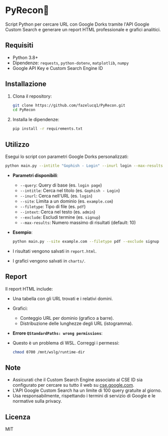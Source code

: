 # PyRecon🧭

Script Python per cercare URL con Google Dorks tramite l'API Google Custom Search e generare un report HTML professionale e grafici analitici.

## Requisiti
- Python 3.8+
- Dipendenze: `requests`, `python-dotenv`, `matplotlib`, `numpy`
- Google API Key e Custom Search Engine ID

## Installazione
1. Clona il repository:
   ```bash
   git clone https://github.com/fazelucq1/PyRecon.git
   cd PyRecon
   ```
2. Installa le dipendenze:
   ```bash
   pip install -r requirements.txt
   ```


## Utilizzo
Esegui lo script con parametri Google Dorks personalizzati:
```bash
python main.py --intitle "Gophish - Login" --inurl login --max-results 10
```
- **Parametri disponibili**:
  - `--query`: Query di base (es. `login page`)
  - `--intitle`: Cerca nel titolo (es. `Gophish - Login`)
  - `--inurl`: Cerca nell'URL (es. `login`)
  - `--site`: Limita a un dominio (es. `example.com`)
  - `--filetype`: Tipo di file (es. `pdf`)
  - `--intext`: Cerca nel testo (es. `admin`)
  - `--exclude`: Escludi termine (es. `signup`)
  - `--max-results`: Numero massimo di risultati (default: 10)

- **Esempio**:
  ```bash
  python main.py --site example.com --filetype pdf --exclude signup
  ```

- I risultati vengono salvati in `report.html`.
- I grafici vengono salvati in `charts/`.

## Report
Il report HTML include:
- Una tabella con gli URL trovati e i relativi domini.
- Grafici:
  - Conteggio URL per dominio (grafico a barre).
  - Distribuzione delle lunghezze degli URL (istogramma).
 
 - **Errore `QStandardPaths: wrong permissions`**:
- Questo è un problema di WSL. Correggi i permessi:
    ```bash
    chmod 0700 /mnt/wslg/runtime-dir
    ```

## Note
- Assicurati che il Custom Search Engine associato al CSE ID sia configurato per cercare su tutto il web su [cse.google.com](https://cse.google.com/cse/).
- L'API Google Custom Search ha un limite di 100 query gratuite al giorno.
- Usa responsabilmente, rispettando i termini di servizio di Google e le normative sulla privacy.

## Licenza
MIT
